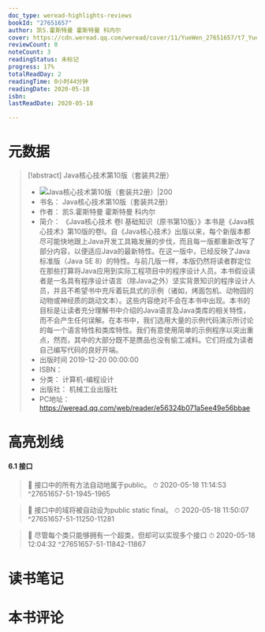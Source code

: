 ```yaml
---
doc_type: weread-highlights-reviews
bookId: "27651657"
author: 凯S.霍斯特曼 霍斯特曼 科内尔
cover: https://cdn.weread.qq.com/weread/cover/11/YueWen_27651657/t7_YueWen_27651657.jpg
reviewCount: 0
noteCount: 3
readingStatus: 未标记
progress: 17%
totalReadDay: 2
readingTime: 0小时44分钟
readingDate: 2020-05-18
isbn: 
lastReadDate: 2020-05-18

---
```

# 元数据
> [!abstract] Java核心技术第10版（套装共2册）
> - ![ Java核心技术第10版（套装共2册）|200](https://cdn.weread.qq.com/weread/cover/11/YueWen_27651657/t7_YueWen_27651657.jpg)
> - 书名： Java核心技术第10版（套装共2册）
> - 作者： 凯S.霍斯特曼 霍斯特曼 科内尔
> - 简介： 《Java核心技术 卷Ⅰ 基础知识（原书第10版）》本书是《Java核心技术》第10版的卷Ⅰ。自《Java核心技术》出版以来，每个新版本都尽可能快地跟上Java开发工具箱发展的步伐，而且每一版都重新改写了部分内容，以便适应Java的最新特性。在这一版中，已经反映了Java标准版（Java SE 8）的特性。与前几版一样，本版仍然将读者群定位在那些打算将Java应用到实际工程项目中的程序设计人员。本书假设读者是一名具有程序设计语言（除Java之外）坚实背景知识的程序设计人员，并且不希望书中充斥着玩具式的示例（诸如，烤面包机、动物园的动物或神经质的跳动文本）。这些内容绝对不会在本书中出现。本书的目标是让读者充分理解书中介绍的Java语言及Java类库的相关特性，而不会产生任何误解。在本书中，我们选用大量的示例代码演示所讨论的每一个语言特性和类库特性。我们有意使用简单的示例程序以突出重点，然而，其中的大部分既不是赝品也没有偷工减料。它们将成为读者自己编写代码的良好开端。
> - 出版时间 2019-12-20 00:00:00
> - ISBN： 
> - 分类： 计算机-编程设计
> - 出版社： 机械工业出版社
> - PC地址：https://weread.qq.com/web/reader/e56324b071a5ee49e56bbae

# 高亮划线

#### 6.1 接口

> 📌 接口中的所有方法自动地属于public。 
> ⏱ 2020-05-18 11:14:53 ^27651657-51-1945-1965

> 📌 接口中的域将被自动设为public static final。 
> ⏱ 2020-05-18 11:50:07 ^27651657-51-11250-11281

> 📌 尽管每个类只能够拥有一个超类，但却可以实现多个接口 
> ⏱ 2020-05-18 12:04:32 ^27651657-51-11842-11867

# 读书笔记

# 本书评论
